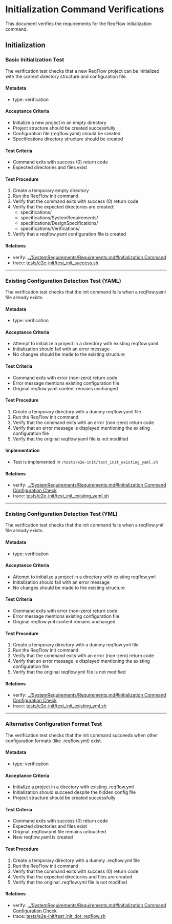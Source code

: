 # Initialization Command Verifications

This document verifies the requirements for the ReqFlow initialization command.

## Initialization


### Basic Initialization Test

The verification test checks that a new ReqFlow project can be initialized with the correct directory structure and configuration file.

#### Metadata
  * type: verification

#### Acceptance Criteria
- Initialize a new project in an empty directory
- Project structure should be created successfully
- Configuration file (reqflow.yaml) should be created
- Specifications directory structure should be created

#### Test Criteria
- Command exits with success (0) return code
- Expected directories and files exist

#### Test Procedure
1. Create a temporary empty directory
2. Run the ReqFlow init command
3. Verify that the command exits with success (0) return code
4. Verify that the expected directories are created:
   - specifications/
   - specifications/SystemRequirements/
   - specifications/DesignSpecifications/
   - specifications/Verifications/
5. Verify that a reqflow.yaml configuration file is created

#### Relations
  * verify: [../SystemRequirements/Requirements.md#Initialization Command](../SystemRequirements/Requirements.md#initialization-command)
  * trace: [tests/e2e-init/test_init_success.sh](/tests/e2e-init/test_init_success.sh)

---

### Existing Configuration Detection Test (YAML)

The verification test checks that the init command fails when a reqflow.yaml file already exists.

#### Metadata
  * type: verification

#### Acceptance Criteria
- Attempt to initialize a project in a directory with existing reqflow.yaml
- Initialization should fail with an error message
- No changes should be made to the existing structure

#### Test Criteria
- Command exits with error (non-zero) return code
- Error message mentions existing configuration file
- Original reqflow.yaml content remains unchanged

#### Test Procedure
1. Create a temporary directory with a dummy reqflow.yaml file
2. Run the ReqFlow init command
3. Verify that the command exits with an error (non-zero) return code
4. Verify that an error message is displayed mentioning the existing configuration file
5. Verify that the original reqflow.yaml file is not modified

#### Implementation
- Test is implemented in `/tests/e2e-init/test_init_existing_yaml.sh`

#### Relations
  * verify: [../SystemRequirements/Requirements.md#Initialization Command Configuration Check](../SystemRequirements/Requirements.md#initialization-command-configuration-check)
  * trace: [tests/e2e-init/test_init_existing_yaml.sh](/tests/e2e-init/test_init_existing_yaml.sh)

---

### Existing Configuration Detection Test (YML)

The verification test checks that the init command fails when a reqflow.yml file already exists.

#### Metadata
  * type: verification

#### Acceptance Criteria
- Attempt to initialize a project in a directory with existing reqflow.yml
- Initialization should fail with an error message
- No changes should be made to the existing structure

#### Test Criteria
- Command exits with error (non-zero) return code
- Error message mentions existing configuration file
- Original reqflow.yml content remains unchanged

#### Test Procedure
1. Create a temporary directory with a dummy reqflow.yml file
2. Run the ReqFlow init command
3. Verify that the command exits with an error (non-zero) return code
4. Verify that an error message is displayed mentioning the existing configuration file
5. Verify that the original reqflow.yml file is not modified

#### Relations
  * verify: [../SystemRequirements/Requirements.md#Initialization Command Configuration Check](../SystemRequirements/Requirements.md#initialization-command-configuration-check)
  * trace: [tests/e2e-init/test_init_existing_yml.sh](/tests/e2e-init/test_init_existing_yml.sh)

---

### Alternative Configuration Format Test

The verification test checks that the init command succeeds when other configuration formats (like .reqflow.yml) exist.

#### Metadata
* type: verification

#### Acceptance Criteria
- Initialize a project in a directory with existing .reqflow.yml
- Initialization should succeed despite the hidden config file
- Project structure should be created successfully

#### Test Criteria
- Command exits with success (0) return code
- Expected directories and files exist
- Original .reqflow.yml file remains untouched
- New reqflow.yaml is created

#### Test Procedure
1. Create a temporary directory with a dummy .reqflow.yml file
2. Run the ReqFlow init command
3. Verify that the command exits with success (0) return code
4. Verify that the expected directories and files are created
5. Verify that the original .reqflow.yml file is not modified

#### Relations
  * verify: [../SystemRequirements/Requirements.md#Initialization Command Configuration Check](../SystemRequirements/Requirements.md#initialization-command-configuration-check)
  * trace: [tests/e2e-init/test_init_dot_reqflow.sh](/tests/e2e-init/test_init_dot_reqflow.sh)
